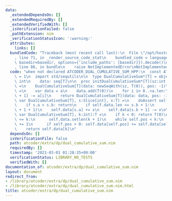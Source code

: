```yaml
---
data:
  _extendedDependsOn: []
  _extendedRequiredBy: []
  _extendedVerifiedWith: []
  _isVerificationFailed: false
  _pathExtension: nim
  _verificationStatusIcon: ':warning:'
  attributes:
    links: []
  bundledCode: "Traceback (most recent call last):\n  File \"/opt/hostedtoolcache/Python/3.10.1/x64/lib/python3.10/site-packages/onlinejudge_verify/documentation/build.py\"\
    , line 71, in _render_source_code_stat\n    bundled_code = language.bundle(stat.path,\
    \ basedir=basedir, options={'include_paths': [basedir]}).decode()\n  File \"/opt/hostedtoolcache/Python/3.10.1/x64/lib/python3.10/site-packages/onlinejudge_verify/languages/nim.py\"\
    , line 86, in bundle\n    raise NotImplementedError\nNotImplementedError\n"
  code: "when not declared ATCODER_DUAL_CUMULATIVE_SUM_HPP:\n  const ATCODER_DUAL_CUMULATIVE_SUM_HPP*\
    \ = 1\n  import std/sequtils\n\n  type DualCumulativeSum*[T] = object\n    pos:\
    \ int\n    data: seq[T]\n\n  proc initDualCumulativeSum*[T](sz:int = 100):DualCumulativeSum[T]\
    \ =\n    DualCumulativeSum[T](data: newSeqWith(sz, T(0)), pos: -1)\n  proc initDualCumulativeSum*[T](a:seq[T]):DualCumulativeSum[T]\
    \ =\n    var data = a\n    data.add(T(0))\n    for i in 0..<a.len:\n      data[i\
    \ + 1] -= a[i]\n    return DualCumulativeSum[T](data: data, pos: -1)\n  proc add*[T](self:\
    \ var DualCumulativeSum[T], s:Slice[int], x:T) =\n    doAssert self.pos < s.a\n\
    \    if s.a > s.b: return\n    if self.data.len <= s.b + 1:\n      self.data.setlen(s.b\
    \ + 1 + 1)\n    self.data[s.a] += x\n    self.data[s.b + 1] -= x\n\n  proc `[]`*[T](self:\
    \ var DualCumulativeSum[T], k:int):T =\n    if k < 0: return T(0)\n    if self.data.len\
    \ <= k:\n      self.data.setlen(k + 1)\n    while self.pos < k:\n      self.pos\
    \ += 1\n      if self.pos > 0: self.data[self.pos] += self.data[self.pos - 1]\n\
    \    return self.data[k]\n"
  dependsOn: []
  isVerificationFile: false
  path: atcoder/extra/dp/dual_cumulative_sum.nim
  requiredBy: []
  timestamp: '2021-03-01 01:28:35+09:00'
  verificationStatus: LIBRARY_NO_TESTS
  verifiedWith: []
documentation_of: atcoder/extra/dp/dual_cumulative_sum.nim
layout: document
redirect_from:
- /library/atcoder/extra/dp/dual_cumulative_sum.nim
- /library/atcoder/extra/dp/dual_cumulative_sum.nim.html
title: atcoder/extra/dp/dual_cumulative_sum.nim
---
```

